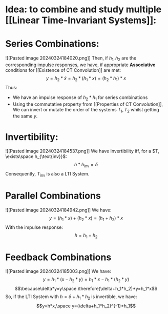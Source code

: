 # Idea: to combine and study multiple [[Linear Time-Invariant Systems]]:

# Series Combinations:
![[Pasted image 20240324184020.png]]
Then, if $h_1, h_2$ are the corresponding impulse responses, we have, if appropriate **Associative** conditions for [[Existence of CT Convolution]] are met:$$y=h_2*\tilde x=h_2*(h_1*x)=(h_2*h_1)*x$$ Thus:
- We have an impulse response of $h_2*h_1$ for series combinations
- Using the commutative property from [[Properties of CT Convolution]], We can invert or mutate the order of the systems $T_1, T_2$ whilst getting the same $y$.

# Invertibility:
![[Pasted image 20240324184537.png]]
We have Invertibility iff, for a $T, \exists\space h_{\text{inv}}$: $$h*h_{\text{inv}}=\delta$$Consequently, $T_{\text{inv}}$ is also a LTI System.

# Parallel Combinations
![[Pasted image 20240324184942.png]]
We have:$$y=(h_1*x)+(h_2*x)=(h_1+h_2)*x$$With the impulse response:$$h=h_1+h_2$$
# Feedback Combinations
![[Pasted image 20240324185003.png]]
We have:$$y=h_1*(x-h_2*y)=h_1*x-h_1*(h_2*y)$$$$\because\delta*y=y\space \therefore(\delta+h_1*h_2)*y=h_1*x$$So, if the LTI System with $h=\delta+h_1*h_2$ is invertible, we have:$$y=h*x,\space y=(\delta+h_1*h_2)^{-1}*h_1$$
